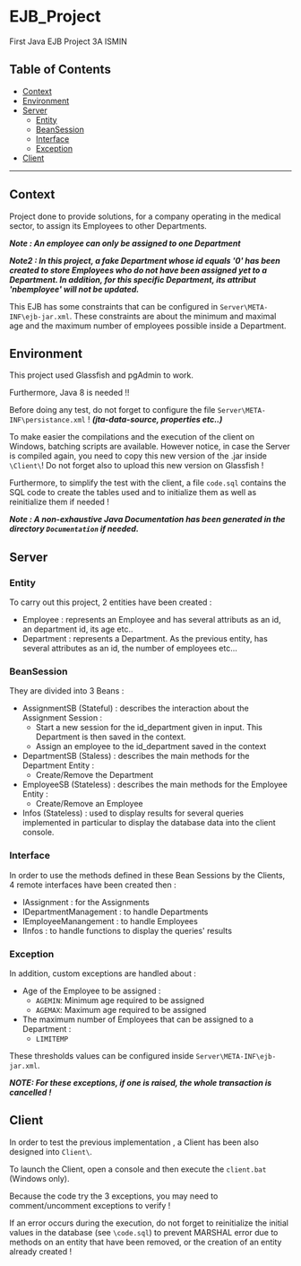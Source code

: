 # EJB_Project
First Java EJB Project 3A ISMIN

## Table of Contents

- [Context](#context)
- [Environment](#context)
- [Server](#server)
  - [Entity](#entity)
  - [BeanSession](#beansession)
  - [Interface](#interface)
  - [Exception](#exception)
- [Client](#client)






-------

## Context

Project done to provide solutions, for a company operating in the medical sector, to assign its Employees to other Departments.

***Note : An employee can only be assigned to one Department***

***Note2 : In this project, a fake Department whose id equals '0' has been created to store Employees who do not have been assigned yet to a Department. In addition, for this specific Department, its attribut 'nbemployee' will not be updated.***

This EJB has some constraints that can be configured in `Server\META-INF\ejb-jar.xml`. These constraints are about the minimum and maximal age and the maximum number of employees possible inside a Department.

## Environment

This project used Glassfish and pgAdmin to work.

Furthermore, Java 8 is needed !!

Before doing any test, do not forget to configure the file `Server\META-INF\persistance.xml` ! ***(jta-data-source, properties etc..)***


To make easier the compilations and the execution of the client on Windows, batching scripts are available. However notice, in case the Server is compiled again, you need to copy this new version of the .jar inside `\Client\`! Do not forget also to upload this new version on Glassfish !

Furthermore, to simplify the test with the client, a file `code.sql` contains the SQL code to create the tables used and to initialize them as well as reinitialize them if needed !

***Note : A non-exhaustive Java Documentation has been generated in the directory `Documentation` if needed.***



## Server

### Entity

To carry out this project, 2 entities have been created :

- Employee : represents an Employee and has several attributs as an id, an department id, its age etc..
- Department : represents a Department. As the previous entity, has several attributes as an id, the number of employees etc...


### BeanSession

They are divided into 3 Beans :

- AssignmentSB (Stateful) : describes the interaction about the Assignment Session :
    - Start a new session for the id_department given in input. This Department is then saved in the context.
    - Assign an employee to the id_department saved in the context
- DepartmentSB (Staless) : describes the main methods for the Department Entity :
    - Create/Remove the Department
- EmployeeSB (Stateless) : describes the main methods for the Employee Entity :
    - Create/Remove an Employee
- Infos (Stateless) : used to display results for several queries implemented in particular to display the database data into the client console.

### Interface

In order to use the methods defined in these Bean Sessions by the Clients, 4 remote interfaces have been created then :

- IAssignment : for the Assignments
- IDepartmentManagement : to handle Departments
- IEmployeeManangement : to handle Employees
- IInfos : to handle functions to display the queries' results

### Exception

In addition, custom exceptions are handled about :
- Age of the Employee to be assigned :
  - `AGEMIN`: Minimum age required to be assigned
  - `AGEMAX`: Maximum age required to be assigned
- The maximum number of Employees that can be assigned to a Department :
  - `LIMITEMP`
  
These thresholds values can be configured inside `Server\META-INF\ejb-jar.xml`.

***NOTE: For these exceptions, if one is raised, the whole transaction is cancelled !***


## Client

In order to test the previous implementation , a Client has been also designed into `Client\`.

To launch the Client, open a console and then execute the `client.bat` (Windows only).

Because the code try the 3 exceptions, you may need to comment/uncomment exceptions to verify !

If an error occurs during the execution, do not forget to reinitialize the initial values in the database (see `\code.sql`) to prevent MARSHAL error due to methods on an entity that have been removed, or the creation of an entity already created !


